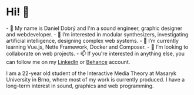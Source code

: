 <h1>Hi! 👋</h1>
- 👋 My name is Daniel Dobrý and I'm a sound engineer, graphic designer and webdeveloper.
- 👀 I’m interested in modular synthesizers, investigating artificial intelligence, designing complex web systems.
- 🌱 I’m currently learning Vue.js, Nette Framework, Docker and Composer.
- 💞️ I’m looking to collaborate on web projects.
- 📫 If you're interested in anything else, you can follow me on my <a href="https://www.linkedin.com/in/daniel-dobr%C3%BD-867082138/">LinkedIn</a> or <a href="https://www.behance.net/danieldobry">Behance</a> account.

I am a 22-year old student of the Interactive Media Theory at Masaryk University in Brno, where most of my work is currently produced. 
I have a long-term interest in sound, graphics and web programming.
